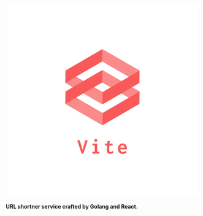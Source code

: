 <p align="center">
  <img src="https://github.com/Imandaneshi/vite/raw/master/client/public/logos/logo_transparent_small.png" alt="Vite Logo">
</p>

**URL shortner service crafted by Golang and React.**

